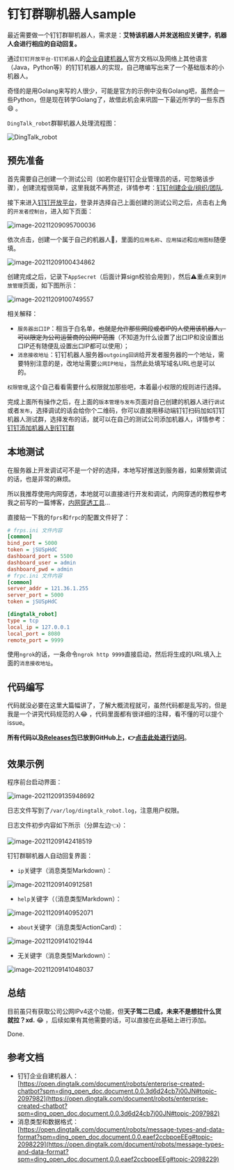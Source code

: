 # 钉钉群聊机器人sample


最近需要做一个钉钉群聊机器人，需求是：**艾特该机器人并发送相应关键字，机器人会进行相应的自动回复。**

通过`钉钉开放平台·钉钉机器人`的[企业自建机器人](https://open.dingtalk.com/document/robots/enterprise-created-chatbot?spm=ding_open_doc.document.0.0.3d6d24cb7j00JN#topic-2097982)官方文档以及网络上其他语言（Java，Python等）的钉钉机器人的实现，自己瞎编写出来了一个基础版本的小机器人。

奇怪的是用Golang来写的人很少，可能是官方的示例中没有Golang吧，虽然会一些Python，但是现在转学Golang了，故借此机会来巩固一下最近所学的一些东西:smile: 。



`DingTalk_robot`群聊机器人处理流程图：

![DingTalk_robot](https://agou-images.oss-cn-qingdao.aliyuncs.com/others/DingTalk_robot.png)

<!--more-->

## 预先准备

首先需要自己创建一个测试公司（如若你是钉钉企业管理员的话，可忽略该步骤），创建流程很简单，这里我就不再赘述，详情参考：[钉钉创建企业/组织/团队](https://nh.dingtalk.com/admindetail.html?id=cjtd).

接下来进入[钉钉开放平台](https://open.dingtalk.com/developer)，登录并选择自己上面创建的测试公司之后，点击右上角的`开发者控制台`，进入如下页面：



![image-20211209095700036](https://agou-images.oss-cn-qingdao.aliyuncs.com/others/image-20211209095700036.png)

依次点击，创建一个属于自己的机器人🤖，里面的`应用名称`、`应用描述`和`应用图标`随便填。

![image-20211209100434862](https://agou-images.oss-cn-qingdao.aliyuncs.com/others/image-20211209100434862.png)

创建完成之后，记录下`AppSecret`（后面计算sign校验会用到），然后:warning:重点来到`开放管理`页面，如下图所示：

![image-20211209100749557](https://agou-images.oss-cn-qingdao.aliyuncs.com/others/image-20211209100749557.png)

相关解释：

- `服务器出口IP`：相当于白名单，~~也就是允许那些网段或者IP的人使用该机器人，可以限定为公司运营商的公网IP范围~~（不知道为什么设置了出口IP和没设置出口IP还有随便乱设置出口IP都可以使用）；
- `消息接收地址`：钉钉机器人服务器`outgoing回调`给开发者服务器的一个地址，需要特别注意的是，改地址需要`公网IP地址`，当然此处填写域名URL也是可以的。

`权限管理`,这个自己看看需要什么权限就加那些吧，本着最小权限的规则进行选择。

完成上面所有操作之后，在上面的`版本管理与发布`页面对自己创建的机器人进行`调试`或者`发布`，选择调试的话会给你个二维码，你可以直接用移动端钉钉扫码加如钉钉机器人测试群，选择发布的话，就可以在自己的测试公司添加机器人，详情参考：[钉钉添加机器人到钉钉群](https://developers.dingtalk.com/document/robots/use-group-robots)

## 本地测试

在服务器上开发调试可不是一个好的选择，本地写好推送到服务器，如果频繁调试的话，也是非常的麻烦。

所以我推荐使用内网穿透，本地就可以直接进行开发和调试，内网穿透的教程参考我之前写的一篇博客，[内网穿透工具](https://agou-ops.cn/post/%E5%86%85%E7%BD%91%E7%A9%BF%E9%80%8F/)…

直接贴一下我的`fprs`和`frpc`的配置文件好了：

```ini
# frps.ini 文件内容
[common]
bind_port = 5000
token = jSUSpHdC
dashboard_port = 5500
dashboard_user = admin
dashboard_pwd = admin
# frpc.ini 文件内容
[common]
server_addr = 121.36.1.255
server_port = 5000
token = jSUSpHdC

[dingtalk_robot]
type = tcp
local_ip = 127.0.0.1
local_port = 8080
remote_port = 9999
```

使用`ngrok`的话，一条命令`ngrok http 9999`直接启动，然后将生成的URL填入上面的`消息接收地址`。

## 代码编写

代码就没必要在这里大篇幅讲了，了解大概流程就可，虽然代码都是乱写的，但是我是一个讲究代码规范的人:joy: ，代码里面都有很详细的注释，看不懂的可以提个issue。

**所有代码以及[Releases包](https://github.com/AGou-ops/dingtalk_robot_sample/releases)已放到GitHub上，:point_right:[点击此处进行访问](https://github.com/AGou-ops/dingtalk_robot_sample)**。

## 效果示例

程序前台启动界面：

![image-20211209135948692](https://agou-images.oss-cn-qingdao.aliyuncs.com/others/image-20211209135948692.png)

日志文件写到了`/var/log/dingtalk_robot.log`，注意用户权限。

日志文件初步内容如下所示（分屏左边:point_left:）：

![image-20211209142418519](https://agou-images.oss-cn-qingdao.aliyuncs.com/others/image-20211209142418519.png)

钉钉群聊机器人自动回复界面：

- `ip`关键字（消息类型Markdown）：

![image-20211209140912581](https://agou-images.oss-cn-qingdao.aliyuncs.com/others/image-20211209140912581.png)

- `help`关键字（（消息类型Markdown）：

![image-20211209140952071](https://agou-images.oss-cn-qingdao.aliyuncs.com/others/image-20211209140952071.png)

- `about`关键字（消息类型ActionCard）：

![image-20211209141021944](https://agou-images.oss-cn-qingdao.aliyuncs.com/others/image-20211209141021944.png)

- 无关键字（消息类型Markdown）：

![image-20211209141048037](https://agou-images.oss-cn-qingdao.aliyuncs.com/others/image-20211209141048037.png)

## 总结

目前虽只有获取公司公网IPv4这个功能，但**天子驾二已成，未来不是想拉什么货就拉？xd.** :joy: ，后续如果有其他需要的话，可以直接在此基础上进行添加。

Done.

## 参考文档

- 钉钉企业自建机器人：[https://open.dingtalk.com/document/robots/enterprise-created-chatbot?spm=ding_open_doc.document.0.0.3d6d24cb7j00JN#topic-2097982](https://open.dingtalk.com/document/robots/enterprise-created-chatbot?spm=ding_open_doc.document.0.0.3d6d24cb7j00JN#topic-2097982)
- 消息类型和数据格式：[https://open.dingtalk.com/document/robots/message-types-and-data-format?spm=ding_open_doc.document.0.0.eaef2ccbpoeEEg#topic-2098229](https://open.dingtalk.com/document/robots/message-types-and-data-format?spm=ding_open_doc.document.0.0.eaef2ccbpoeEEg#topic-2098229)

